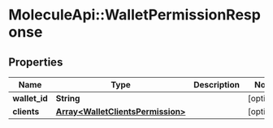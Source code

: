# MoleculeApi::WalletPermissionResponse

## Properties
Name | Type | Description | Notes
------------ | ------------- | ------------- | -------------
**wallet_id** | **String** |  | [optional] 
**clients** | [**Array&lt;WalletClientsPermission&gt;**](WalletClientsPermission.md) |  | [optional] 


